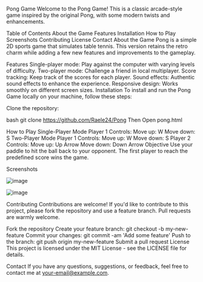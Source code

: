 Pong Game
Welcome to the Pong Game! This is a classic arcade-style game inspired by the original Pong, with some modern twists and enhancements.

Table of Contents
About the Game
Features
Installation
How to Play
Screenshots
Contributing
License
Contact
About the Game
Pong is a simple 2D sports game that simulates table tennis. This version retains the retro charm while adding a few new features and improvements to the gameplay.

Features
Single-player mode: Play against the computer with varying levels of difficulty.
Two-player mode: Challenge a friend in local multiplayer.
Score tracking: Keep track of the scores for each player.
Sound effects: Authentic sound effects to enhance the experience.
Responsive design: Works smoothly on different screen sizes.
Installation
To install and run the Pong Game locally on your machine, follow these steps:

Clone the repository:

bash
git clone https://github.com/Raele24/Pong
Then Open pong.html

How to Play
Single-Player Mode
Player 1 Controls:
Move up: W
Move down: S
Two-Player Mode
Player 1 Controls:
Move up: W
Move down: S
Player 2 Controls:
Move up: Up Arrow
Move down: Down Arrow
Objective
Use your paddle to hit the ball back to your opponent. The first player to reach the predefined score wins the game.

Screenshots

![image](https://github.com/user-attachments/assets/6683a44b-3294-4020-9f35-4b9a736daf18)

![image](https://github.com/user-attachments/assets/262d8413-6356-4086-9812-116b4b7304a8)



Contributing
Contributions are welcome! If you'd like to contribute to this project, please fork the repository and use a feature branch. Pull requests are warmly welcome.

Fork the repository
Create your feature branch: git checkout -b my-new-feature
Commit your changes: git commit -am 'Add some feature'
Push to the branch: git push origin my-new-feature
Submit a pull request
License
This project is licensed under the MIT License - see the LICENSE file for details.

Contact
If you have any questions, suggestions, or feedback, feel free to contact me at your-email@example.com.

